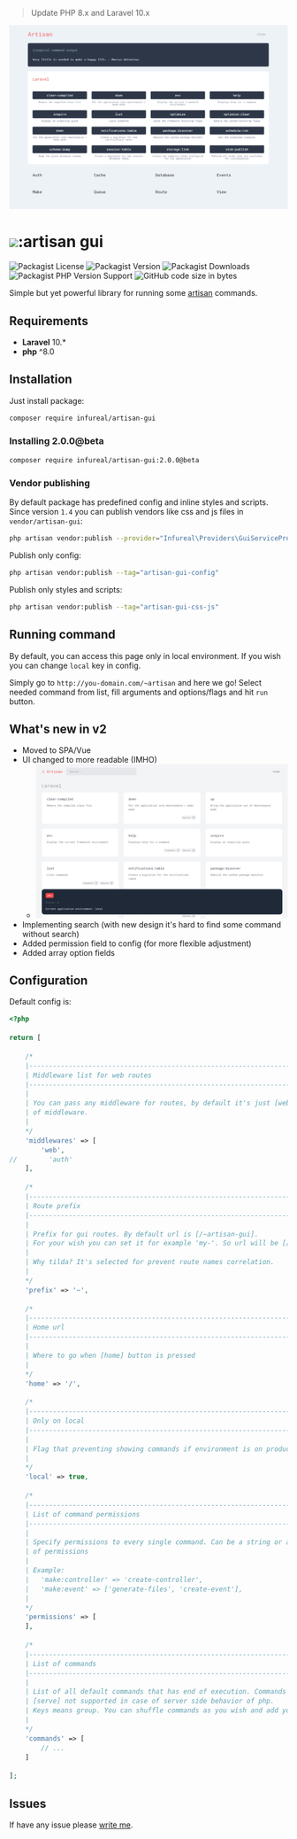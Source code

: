 > Update PHP 8.x and Laravel 10.x

<img src="https://raw.githubusercontent.com/inFureal/git-images/main/artisan-gui.png" style="max-width: 100%"  alt="Artisan GUI"/>


# <a href="https://laravel.com" target="_blank"><img src="https://laravel.com/img/logotype.min.svg" width="100"></a>:artisan gui
![Packagist License](https://img.shields.io/packagist/l/infureal/artisan-gui?style=flat)
![Packagist Version](https://img.shields.io/packagist/v/infureal/artisan-gui)
![Packagist Downloads](https://img.shields.io/packagist/dt/infureal/artisan-gui)
![Packagist PHP Version Support](https://img.shields.io/packagist/php-v/infureal/artisan-gui)
![GitHub code size in bytes](https://img.shields.io/github/languages/code-size/infureal/artisan-gui)


Simple but yet powerful library for running some [artisan](https://laravel.com/docs/8.x/artisan) commands.

## Requirements 
- **Laravel** 10.*
- **php** ^8.0

## Installation
Just install package:
```bash
composer require infureal/artisan-gui
```

### Installing 2.0.0@beta
```bash
composer require infureal/artisan-gui:2.0.0@beta
```

### Vendor publishing

By default package has predefined config and inline styles and scripts. 
Since version `1.4` you can publish vendors like css and js files in `vendor/artisan-gui`:
```bash
php artisan vendor:publish --provider="Infureal\Providers\GuiServiceProvider"
```
Publish only config: 
```bash
php artisan vendor:publish --tag="artisan-gui-config"
```

Publish only styles and scripts: 
```bash
php artisan vendor:publish --tag="artisan-gui-css-js"
```


## Running command
By default, you can access this page only in local environment. If you wish
you can change `local` key in config. 

Simply go to `http://you-domain.com/~artisan` and here we go! 
Select needed command from list, fill arguments and options/flags and hit `run` button.

## What's new in v2
- Moved to SPA/Vue
- UI changed to more readable (IMHO)
  - <img width="500px" src="https://raw.githubusercontent.com/inFureal/git-images/main/artisan-gui-2.0.0.png" />
- Implementing search (with new design it's hard to find some command without search)
- Added permission field to config (for more flexible adjustment)
- Added array option fields

## Configuration
Default config is:
```php 
<?php

return [

    /*
    |--------------------------------------------------------------------------
    | Middleware list for web routes
    |--------------------------------------------------------------------------
    |
    | You can pass any middleware for routes, by default it's just [web] group
    | of middleware.
    |
    */
    'middlewares' => [
        'web',
//        'auth'
    ],

    /*
    |--------------------------------------------------------------------------
    | Route prefix
    |--------------------------------------------------------------------------
    |
    | Prefix for gui routes. By default url is [/~artisan-gui].
    | For your wish you can set it for example 'my-'. So url will be [/my-artisan-gui].
    |
    | Why tilda? It's selected for prevent route names correlation.
    |
    */
    'prefix' => '~',

    /*
    |--------------------------------------------------------------------------
    | Home url
    |--------------------------------------------------------------------------
    |
    | Where to go when [home] button is pressed
    |
    */
    'home' => '/',

    /*
    |--------------------------------------------------------------------------
    | Only on local
    |--------------------------------------------------------------------------
    |
    | Flag that preventing showing commands if environment is on production
    |
    */
    'local' => true,
    
    /*
    |--------------------------------------------------------------------------
    | List of command permissions
    |--------------------------------------------------------------------------
    |
    | Specify permissions to every single command. Can be a string or array
    | of permissions
    |
    | Example:
    |   'make:controller' => 'create-controller',
    |   'make:event' => ['generate-files', 'create-event'],
    |
    */
    'permissions' => [
    ],
    
    /*
    |--------------------------------------------------------------------------
    | List of commands
    |--------------------------------------------------------------------------
    |
    | List of all default commands that has end of execution. Commands like
    | [serve] not supported in case of server side behavior of php.
    | Keys means group. You can shuffle commands as you wish and add your own.
    |
    */
    'commands' => [
        // ...
    ]

];

```

## Issues
If have any issue please [write me](https://github.com/inFureal/artisan-gui/issues).
